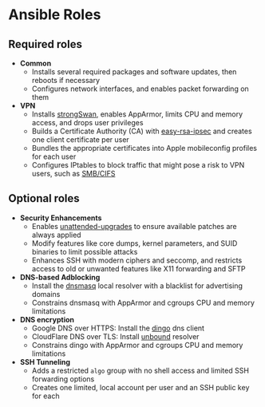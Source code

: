 # Ansible Roles

## Required roles

* **Common**
  * Installs several required packages and software updates, then reboots if necessary
  * Configures network interfaces, and enables packet forwarding on them
* **VPN**
  * Installs [strongSwan](https://www.strongswan.org/), enables AppArmor, limits CPU and memory access, and drops user privileges
  * Builds a Certificate Authority (CA) with [easy-rsa-ipsec](https://github.com/ValdikSS/easy-rsa-ipsec) and creates one client certificate per user
  * Bundles the appropriate certificates into Apple mobileconfig profiles for each user
  * Configures IPtables to block traffic that might pose a risk to VPN users, such as [SMB/CIFS](https://medium.com/@ValdikSS/deanonymizing-windows-users-and-capturing-microsoft-and-vpn-accounts-f7e53fe73834)

## Optional roles

* **Security Enhancements**
  * Enables [unattended-upgrades](https://help.ubuntu.com/community/AutomaticSecurityUpdates) to ensure available patches are always applied
  * Modify features like core dumps, kernel parameters, and SUID binaries to limit possible attacks
  * Enhances SSH with modern ciphers and seccomp, and restricts access to old or unwanted features like X11 forwarding and SFTP
* **DNS-based Adblocking**
  * Install the [dnsmasq](http://www.thekelleys.org.uk/dnsmasq/doc.html) local resolver with a blacklist for advertising domains
  * Constrains dnsmasq with AppArmor and cgroups CPU and memory limitations
* **DNS encryption**
  * Google DNS over HTTPS: Install the [dingo](https://github.com/pforemski/dingo) dns client
  * CloudFlare DNS over TLS: Install [unbound](http://www.unbound.net/) resolver
  * Constrains dingo with AppArmor and cgroups CPU and memory limitations
* **SSH Tunneling**
  * Adds a restricted `algo` group with no shell access and limited SSH forwarding options
  * Creates one limited, local account per user and an SSH public key for each
